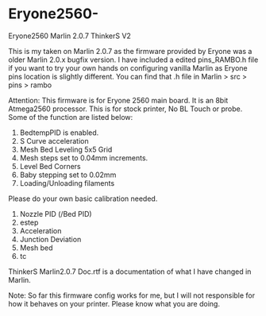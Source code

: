 # Eryone2560-
Eryone2560 Marlin 2.0.7 ThinkerS V2

This is my taken on Marlin 2.0.7 as the firmware provided by Eryone was a older Marlin 2.0.x bugfix version. 
I have included a edited pins_RAMBO.h file if you want to try your own hands on configuring vanilla Marlin as Eryone pins location is slightly different. 
You can find that .h file in Marlin > src > pins > rambo

Attention:
This firmware is for Eryone 2560 main board. It is an 8bit Atmega2560 processor. 
This is for stock printer, No BL Touch or probe. Some of the function are listed below:

1. BedtempPID is enabled. 
2. S Curve acceleration
3. Mesh Bed Leveling 5x5 Grid
4. Mesh steps set to 0.04mm increments. 
5. Level Bed Corners 
6. Baby stepping set to 0.02mm 
7. Loading/Unloading filaments

Please do your own basic calibration needed.
1. Nozzle PID (/Bed PID)
2. estep
3. Acceleration 
4. Junction Deviation 
5. Mesh bed 
6. tc


ThinkerS Marlin2.0.7 Doc.rtf is a documentation of what I have changed in Marlin. 

Note: 
So far this firmware config works for me, but I will not responsible for how it behaves on your printer. 
Please know what you are doing. 

